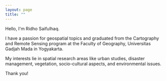 ```yaml
---
layout: page
title: ""
---
```


Hello, I'm Ridho Saifulhaq.

I have a passion for geospatial topics and graduated from the Cartography and Remote Sensing program at the Faculty of Geography, Universitas Gadjah Mada in Yogyakarta.

My interests lie in spatial research areas like urban studies, disaster management, vegetation, socio-cultural aspects, and environmental issues.

Thank you!
